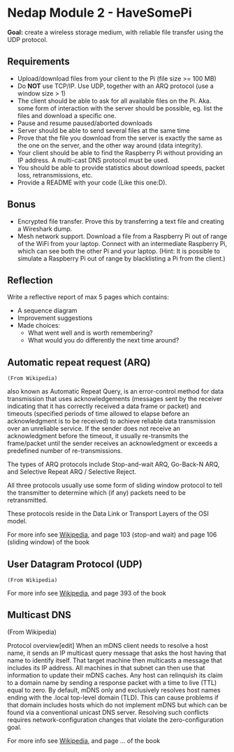 # Nedap Module 2 - HaveSomePi

**Goal:** create a wireless storage medium,
with reliable file transfer using the UDP protocol.

## Requirements
- Upload/download files from your client to the Pi (file size >= 100 MB)
- Do **NOT** use TCP/IP. Use UDP, together with an ARQ protocol (use a window size > 1)
- The client should be able to ask for all available files on the Pi. Aka. some form of interaction
with the server should be possible, eg. list the files and download a specific one.
- Pause and resume paused/aborted downloads
- Server should be able to send several files at the same time
- Prove that the file you download from the server is exactly the same as the one on the server, and
the other way around (data integrity).
- Your client should be able to find the Raspberry Pi without providing an IP address. A multi-cast DNS protocol must be used.
- You should be able to provide statistics about download speeds, packet loss, retransmissions, etc.
- Provide a README with your code (Like this one:D).


## Bonus
- Encrypted file transfer. Prove this by transferring a text file and creating a Wireshark dump.
- Mesh network support. Download a file from a Raspberry Pi out of range of the WiFi from your laptop.
Connect with an intermediate Raspberry Pi, which can see both the other Pi and your laptop.
(Hint: It is possible to simulate a Raspberry Pi out of range by blacklisting a Pi from the client.)

## Reflection
Write a reflective report of max 5 pages which contains:
- A sequence diagram
- Improvement suggestions
- Made choices:
  * What went well and is worth remembering?
  * What would you do differently the next time around?


## Automatic repeat request (ARQ)
`(From Wikipedia)`

also known as Automatic Repeat Query, is an error-control method for data transmission that uses
acknowledgements (messages sent by the receiver indicating that it has correctly received a data
frame or packet) and timeouts (specified periods of time allowed to elapse before an acknowledgment
is to be received) to achieve reliable data transmission over an unreliable service. If the sender
does not receive an acknowledgment before the timeout, it usually re-transmits the frame/packet
until the sender receives an acknowledgment or exceeds a predefined number of re-transmissions.

The types of ARQ protocols include Stop-and-wait ARQ, Go-Back-N ARQ, and
Selective Repeat ARQ / Selective Reject.

All three protocols usually use some form of sliding window protocol to tell the transmitter to
determine which (if any) packets need to be retransmitted.

These protocols reside in the Data Link or Transport Layers of the OSI model.

For more info see [Wikipedia](https://en.wikipedia.org/wiki/Automatic_repeat_request), and page 103 (stop-and wait) and page 106 (sliding window) of the book

## User Datagram Protocol (UDP)
`(From Wikipedia)`

For more info see [Wikipedia](https://en.wikipedia.org/wiki/User_Datagram_Protocol), and page 393 of the book

## Multicast DNS
(From Wikipedia)

Protocol overview[edit]
When an mDNS client needs to resolve a host name, it sends an IP multicast query message that asks the host having that
name to identify itself. That target machine then multicasts a message that includes its IP address. All machines in
that subnet can then use that information to update their mDNS caches.
Any host can relinquish its claim to a domain name by sending a response packet with a time to live (TTL) equal to zero.
By default, mDNS only and exclusively resolves host names ending with the .local top-level domain (TLD). This can cause
problems if that domain includes hosts which do not implement mDNS but which can be found via a conventional unicast
DNS server. Resolving such conflicts requires network-configuration changes that violate the zero-configuration goal.

For more info see [Wikipedia](https://en.wikipedia.org/wiki/Multicast_DNS), and page ... of the book